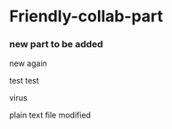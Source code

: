 # Friendly-collab-part

### new part to be added

new again

test test


virus 

plain text file modified



